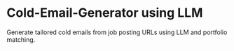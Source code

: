 # Cold-Email-Generator using LLM
Generate tailored cold emails from job posting URLs using LLM and portfolio matching.

